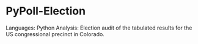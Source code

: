 # PyPoll-Election
Languages: Python   Analysis: Election audit of the tabulated results for the US congressional precinct in Colorado.
